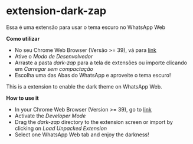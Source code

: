 # extension-dark-zap
Essa é uma extensão para usar o tema escuro no WhatsApp Web

**Como utilizar**

* No seu Chrome Web Browser (Versão >= 39), vá para [link](chrome://extensions/)
* Ative o _Modo de Desenvolvedor_
* Arraste a pasta _dark-zap_ para a tela de extensões ou importe clicando em _Carregar sem compactação_
* Escolha uma das Abas do WhatsApp e aproveite o tema escuro!

This is a extension to enable the dark theme on WhatsApp Web.

**How to use it**

* In your Chrome Web Browser (Version >= 39), go to [link](chrome://extensions/)
* Activate the _Developer Mode_
* Drag the _dark-zap_ directory to the extension screen or import by clicking on _Load Unpacked Extension_
* Select one WhatsApp Web tab and enjoy the darkness!